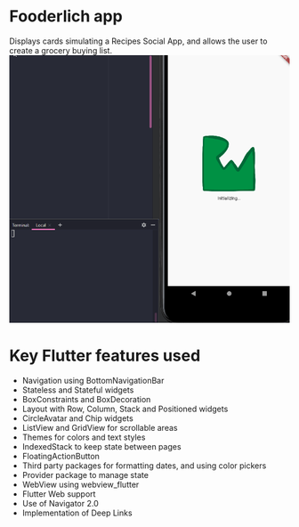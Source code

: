# Fooderlich app

Displays cards simulating a Recipes Social App, and allows the user to create a grocery buying list.<br>
![Fooderlich app showcase](./docs/showcase.gif)

# Key Flutter features used
- Navigation using BottomNavigationBar
- Stateless and Stateful widgets
- BoxConstraints and BoxDecoration
- Layout with Row, Column, Stack and Positioned widgets
- CircleAvatar and Chip widgets
- ListView and GridView for scrollable areas
- Themes for colors and text styles
- IndexedStack to keep state between pages
- FloatingActionButton
- Third party packages for formatting dates, and using color pickers
- Provider package to manage state
- WebView using webview_flutter
- Flutter Web support
- Use of Navigator 2.0
- Implementation of Deep Links